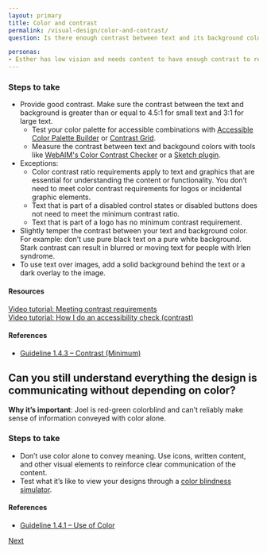 ```yaml
---
layout: primary
title: Color and contrast
permalink: /visual-design/color-and-contrast/
question: Is there enough contrast between text and its background color?

personas:
- Esther has low vision and needs content to have enough contrast to read it.
---
```


### Steps to take
- Provide good contrast. Make sure the contrast between the text and background is greater than or equal to 4.5:1 for small text and 3:1 for large text.
  - Test your color palette for accessible combinations with [Accessible Color Palette Builder](https://toolness.github.io/accessible-color-matrix/) or [Contrast Grid](http://contrast-grid.eightshapes.com/).
  - Measure the contrast between text and backgound colors with tools like [WebAIM's Color Contrast Checker](http://webaim.org/resources/contrastchecker/) or a [Sketch plugin](https://github.com/getflourish/Sketch-Color-Contrast-Analyser).
- Exceptions:
  - Color contrast ratio requirements apply to text and graphics that are essential for understanding the content or functionality. You don’t need to meet color contrast requirements for logos or incidental graphic elements.
  - Text that is part of a disabled control states or disabled buttons does not need to meet the minimum contrast ratio.
  - Text that is part of a logo has no minimum contrast requirement.
- Slightly temper the contrast between your text and background color. For example: don’t use pure black text on a pure white background. Stark contrast can result in blurred or moving text for people with Irlen syndrome.
- To use text over images, add a solid background behind the text or a dark overlay to the image.

#### Resources
<a href="https://www.youtube.com/watch?v=gH1JieTZQ1k">
  <i class="fa fa-youtube-play" aria-hidden="true"></i>Video tutorial: Meeting contrast requirements
</a>
<br>
<a href="https://youtu.be/cOmehxAU_4s?t=8m36s">
  <i class="fa fa-youtube-play" aria-hidden="true"></i>Video tutorial: How I do an accessibility check (contrast)
</a>

#### References
- [Guideline 1.4.3 – Contrast (Minimum)](https://www.w3.org/WAI/WCAG20/quickref/?showtechniques=128%2C14&currentsidebar=%23col_overview#visual-audio-contrast-contrast)

## Can you still understand everything the design is communicating without depending on color?

**Why it’s important**: Joel is red-green colorblind and can’t reliably make sense of information conveyed with color alone.

### Steps to take
- Don’t use color alone to convey meaning. Use icons, written content, and other visual elements to reinforce clear communication of the content.
- Test what it’s like to view your designs through a [color blindness simulator](http://www.color-blindness.com/coblis-color-blindness-simulator/).

#### References
- [Guideline 1.4.1 – Use of Color](https://www.w3.org/WAI/WCAG20/quickref/?showtechniques=128%2C14&currentsidebar=%23col_overview#visual-audio-contrast-without-color)

<a class="usa-button button-next" href="{{ site.baseurl }}/visual-design/layout-and-hierarchy/">
  Next <i class="fa fa-chevron-right" aria-hidden="true"></i>
</a>
